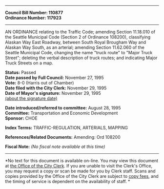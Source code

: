 * * * * *  
  
**Council Bill Number: [](#h0)[](#h2)110877**   
**Ordinance Number: 117923**  
  
* * * * *  
  
AN ORDINANCE relating to the Traffic Code; amending Section 11.18.010 of the Seattle Municipal Code (Section 2 of Ordinance 108200), classifying Alaskan Way East Roadway, between South Royal Brougham Way and Alaskan Way South, as an arterial; amending Section 11.62.060 of the Seattle Municipal Code, changing the name "truck route" to "Major Truck Street"; deleting the verbal description of truck routes; and indicating Major Truck Streets on a map.  
  
**Status:** Passed   
**Date passed by Full Council:** November 27, 1995   
**Vote:** 8-0 (Harris out of Chamber)   
**Date filed with the City Clerk:** November 29, 1995   
**Date of Mayor's signature:** November 29, 1995   
[(about the signature date)](/~public/approvaldate.htm)   
  
  
**Date introduced/referred to committee:** August 28, 1995   
**Committee:** Transportation and Economic Development   
**Sponsor:** CHOE   
  
**Index Terms:** TRAFFIC-REGULATION, ARTERIALS, MAPPING  
  
**References/Related Documents:** Amending: Ord 108200  
  
**Fiscal Note:** *(No fiscal note available at this time)*  
  
* * * * *  
  
*No text for this document is available on-line. You may view this document at [the Office of the City Clerk](http://www.seattle.gov/leg/clerk/contactUs.htm). If you are unable to visit the Clerk's Office, you may request a copy or scan be made for you by Clerk staff. Scans and copies provided by the Office of the City Clerk are subject to [copy fees](http://clerk.seattle.gov/~public/clerkfees.htm), and the timing of service is dependent on the availability of staff. *  
  
  
